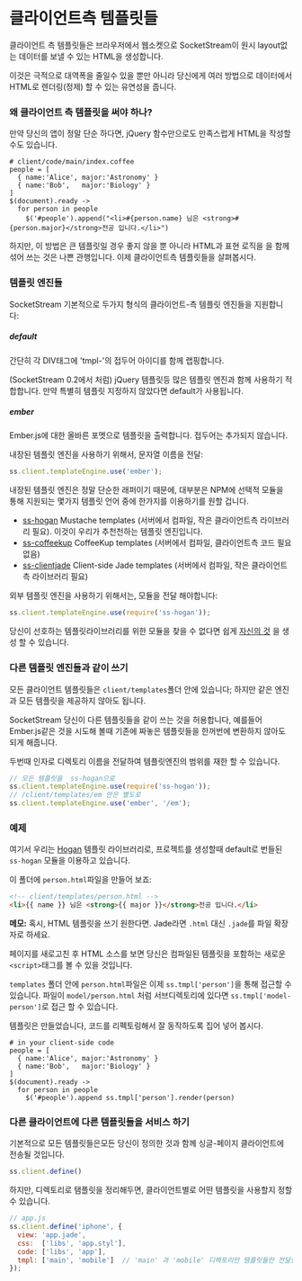 <!---# Client-Side Templates-->
# 클라이언트측 템플릿들

<!--Client-side templates generate HTML in the browser, allowing SocketStream to send raw, layoutless data over the websocket.-->
클라이언트 측 템플릿들은 브라우저에서 웹소켓으로 SocketStream이 원시 layout없는 데이터를 보낼 수 있는 HTML을 생성합니다.

<!--This not only dramatically reduces bandwidth, but also gives you flexibility to render the data into HTML in any number of ways.-->
이것은 극적으로 대역폭을 줄일수 있을 뿐만 아니라 당신에게 여러 방법으로 데이터에서 HTML로 렌더링(정제) 할 수 있는 유연성을 줍니다.

<!---### Why use client-side template ?-->
### 왜 클라이언트 측 템플릿을 써야 하나?

<!--If your app is really simple, you might be happy manually building your HTML using jQuery functions:-->
만약 당신의 앱이 정말 단순 하다면, jQuery 함수만으로도 만족스럽게 HTML을 작성할 수도 있습니다.

```coffee-script
# client/code/main/index.coffee
people = [
  { name:'Alice', major:'Astronomy' }
  { name:'Bob',   major:'Biology' }
]
$(document).ready ->
  for person in people
    $('#people').append("<li>#{person.name} 님은 <strong>#{person.major}</strong>전공 입니다.</li>")
```

<!--However, not only does this solution scale poorly for larger templates, but mixing together display logic and HTML is bad practice. Enter client-side templates.-->
하지만, 이 방법은 큰 템플릿일 경우 좋지 않을 뿐 아니라 HTML과 표현 로직을 을 함께 섞어 쓰는 것은 나쁜 관행입니다. 이제 클라이언트측 템플릿들을 살펴봅시다.


<!---### Template Engines-->
### 템플릿 엔진들

<!--SocketStream supports two types of client-side template engines out-of-the-box:-->
SocketStream 기본적으로 두가지 형식의 클라이언트-측 템플릿 엔진들을 지원합니다:

##### default

<!--Simply wraps each template in a DIV tag with an ID prefix of 'tmpl-'.-->
간단히 각 DIV태그에 'tmpl-'의 접두어 아이디를 함께 랩핑합니다.

<!--Suitable for use with many template engines, including jQuery Templates (as used by SocketStream 0.2). Used by default if no template engine is specified.-->
(SocketStream 0.2에서 처럼) jQuery 템플릿등 많은 템플릿 엔진과 함께 사용하기 적합합니다. 만약 특별히 템플릿 지정하지 않았다면 default가 사용됩니다.

##### ember

<!--Outputs templates in the correct format for Ember.js. No prefix is added.-->
Ember.js에 대한 올바른 포멧으로 템플릿을 출력합니다. 접두어는 추가되지 않습니다.

<!--To use a built-in template engine, pass the name as a string:-->
내장된 템플릿 엔진을 사용하기 위해서, 문자열 이름을 전달:

```javascript
ss.client.templateEngine.use('ember');
```

<!--As built-in template engines are only simple wrappers, most of the time you'll want to use one of the several template languages supported via optional modules on NPM:-->
내장된 템플릿 엔진은 정말 단순한 래퍼이기 때문에, 대부분은 NPM에 선택적 모듈을 통해 지원되는 몇가지 템플릿 언어 중에 한가지를 이용하기를 원할 겁니다.

<!--
* [ss-hogan](https://github.com/socketstream/ss-hogan) Mustache templates (compiled on the server, requires small client-side lib). This is our recommended template engine.
* [ss-coffeekup](https://github.com/socketstream/ss-coffeekup) CoffeeKup templates (compiled on the server, no client-side code required)
* [ss-clientjade](https://github.com/sveisvei/ss-clientjade) Client-side Jade templates (compiled on the server, requires small client-side lib)
-->
* [ss-hogan](https://github.com/socketstream/ss-hogan) Mustache templates (서버에서 컴파일, 작은 클라이언트측 라이브러리 필요). 이것이 우리가 추천천하는 템플릿 엔진입니다.
* [ss-coffeekup](https://github.com/socketstream/ss-coffeekup) CoffeeKup templates (서버에서 컴파일, 클라이언트측 코드 필요 없음)
* [ss-clientjade](https://github.com/sveisvei/ss-clientjade) Client-side Jade templates (서버에서 컴파일, 작은 클라이언트측 라이브러리 필요)

<!--To use an external optional template engine, pass the module as so:-->
외부 템플릿 엔진을 사용하기 위해서는,  모듈을 전달 해야합니다:

```javascript
ss.client.templateEngine.use(require('ss-hogan'));
```

<!--If you can't find a module for your favorite templating library it's easy to [create your own](https://github.com/socketstream/socketstream/blob/master/doc/guide/en/template_engine_wrappers.md).-->
당신이 선호하는 템플릿라이브러리를 위한 모듈을 찾을 수 없다면 쉽게 [자신의 것](https://github.com/socketstream/socketstream/blob/master/doc/guide/en/template_engine_wrappers.md) 을 생성 할 수 있습니다.
<!--(!!! 머지 시점에서 위에 문서 링크 [자신의 것](https://github.com/socketstream/socketstream/blob/master/doc/guide/en/template_engine_wrappers.md) 적당히 바꿔준다.)-->


<!---### Mix and match different template engines-->
### 다른 템플릿 엔진들과 같이 쓰기

<!--All client-side templates live in the `client/templates` folder; however you don't have to serve every template with the same engine.-->
모든 클라이언트 템플릿들은 `client/templates`폴더 안에 있습니다; 하지만 같은 엔진과 모든 템플릿을 제공하지 않아도 됩니다.

<!--SocketStream allows you to mix and match different templates, perfect for trying out something like Ember.js without having to convert all your exiting templates over at once.-->
SocketStream 당신이 다른 템플릿들을 같이 쓰는 것을 허용합니다, 예를들어 Ember.js같은 것을 시도해 볼때 기존에 짜놓은 템플릿들을 한꺼번에 변환하지 않아도 되게 해줍니다.

<!--You may limit the scope of a template engine by passing the name of a directory as the second argument.-->
두번때 인자로 디렉토리 이름을 전달하여 템플릿엔진의 범위를 재한 할 수 있습니다.

```javascript
// 모든 템플릿을  ss-hogan으로
ss.client.templateEngine.use(require('ss-hogan'));
// /client/templates/em 안은 별도로
ss.client.templateEngine.use('ember', '/em');
```
<!--// serve all templates with ss-hogan-->
<!--// apart from any in the /client/templates/em directory-->


<!---### Example-->
### 예제

<!--Here we're using the [Hogan](http://twitter.github.com/hogan.js/) templating library, using the `ss-hogan` module bundled by default when you create a new project.-->
여기서 우리는 [Hogan](http://twitter.github.com/hogan.js/) 템플릿 라이브러리로, 프로젝트를 생성할때 default로 번들된 `ss-hogan` 모듈을 이용하고 있습니다.

<!--In this folder, let's create a file called `person.html`:-->
이 폴더에 `person.html`파일을 만들어 보죠:

``` html
<!-- client/templates/person.html -->
<li>{{ name }} 님은 <strong>{{ major }}</strong>전공 입니다.</li>
```

<!--**NOTE:** If you prefer, you may use a formatter to construct your HTML templates. For example, to use Jade, use `.jade` instead of `.html` for your template's file extension.-->
**메모:** 혹시, HTML 템플릿을 쓰기 원한다면. Jade라면 `.html` 대신 `.jade`를 파일 확장자로 하세요.

<!--If you refresh the page and view the HTML source code you'll see a new `<script>` tag containing the compiled template.-->
페이지를 새로고친 후 HTML 소스를 보면 당신은 컴파일된 템플릿을 포함하는 새로운 `<script>`태그를 볼 수 있을 것입니다.

<!--The `person.html` file in the `templates` folder is now accessible via `ss.tmpl['person']`. If the file was in a subdirectory `model/person.html`, then it would be accessible via `ss.tmpl['model-person']`.-->
`templates` 폴더 안에 `person.html`파일은 이제  `ss.tmpl['person']`을 통해 접근할 수 있습니다. 파일이 `model/person.html` 처럼 서브디렉토리에 있다면 `ss.tmpl['model-person']`로 접근 할 수 있습니다.

<!--Now that we have a template, let's put it to good use by refactoring our code:-->
템플릿은 만들었습니다,  코드를 리펙토링해서 잘 동작하도록 집어 넣어 봅시다.

``` coffee-script
# in your client-side code
people = [
  { name:'Alice', major:'Astronomy' }
  { name:'Bob',   major:'Biology' }
]
$(document).ready ->
  for person in people
    $('#people').append ss.tmpl['person'].render(person)
```

<!--### Serving different templates to different clients-->
### 다른 클라이언트에 다른 템플릿들을 서비스 하기

<!--By default all templates will be sent to all single-page clients you define with:-->
기본적으로 모든 템플릿들은모든 당신이 정의한 것과 함께 싱글-페이지 클라이언트에 전송될 것입니다.

``` javascript
ss.client.define()
```

<!--However, by organizing your templates into directories, you can specify which templates will be sent to each client as so:-->
하지만, 디렉토리로 탬플릿을 정리해두면, 클라이언트별로 어떤 템플릿을 사용할지 정할 수 있습니다.

``` javascript
// app.js
ss.client.define('iphone', {
  view: 'app.jade',
  css:  ['libs', 'app.styl'],
  code: ['libs', 'app'],
  tmpl: ['main', 'mobile']  // 'main' 과 'mobile' 디렉토리안 템플릿들만 전달함
});
```
